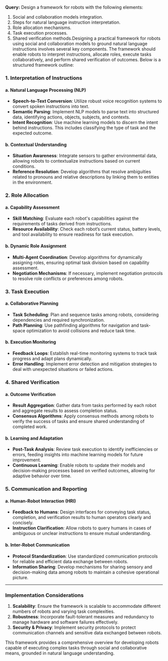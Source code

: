 **Query:**
Design a framework for robots with the following elements:
1. Social and collaboration models integration.
2. Steps for natural language instruction interpretation.
3. Role allocation mechanisms.
4. Task execution processes.
5. Shared verification methods.Designing a practical framework for robots using social and collaboration models to ground natural language instructions involves several key components. The framework should enable robots to interpret instructions, allocate roles, execute tasks collaboratively, and perform shared verification of outcomes. Below is a structured framework outline:

### 1. Interpretation of Instructions

#### a. Natural Language Processing (NLP)
- **Speech-to-Text Conversion**: Utilize robust voice recognition systems to convert spoken instructions into text.
- **Semantic Parsing**: Implement NLP models to parse text into structured data, identifying actions, objects, subjects, and contexts.
- **Intent Recognition**: Use machine learning models to discern the intent behind instructions. This includes classifying the type of task and the expected outcome.

#### b. Contextual Understanding
- **Situation Awareness**: Integrate sensors to gather environmental data, allowing robots to contextualize instructions based on current conditions.
- **Reference Resolution**: Develop algorithms that resolve ambiguities related to pronouns and relative descriptions by linking them to entities in the environment.

### 2. Role Allocation

#### a. Capability Assessment
- **Skill Matching**: Evaluate each robot's capabilities against the requirements of tasks derived from instructions.
- **Resource Availability**: Check each robot’s current status, battery levels, and tool availability to ensure readiness for task execution.

#### b. Dynamic Role Assignment
- **Multi-Agent Coordination**: Develop algorithms for dynamically assigning roles, ensuring optimal task division based on capability assessment.
- **Negotiation Mechanisms**: If necessary, implement negotiation protocols to resolve role conflicts or preferences among robots.

### 3. Task Execution

#### a. Collaborative Planning
- **Task Scheduling**: Plan and sequence tasks among robots, considering dependencies and required synchronization.
- **Path Planning**: Use pathfinding algorithms for navigation and task-space optimization to avoid collisions and reduce task time.

#### b. Execution Monitoring
- **Feedback Loops**: Establish real-time monitoring systems to track task progress and adapt plans dynamically.
- **Error Handling**: Implement error detection and mitigation strategies to deal with unexpected situations or failed actions.

### 4. Shared Verification

#### a. Outcome Verification
- **Result Aggregation**: Gather data from tasks performed by each robot and aggregate results to assess completion status.
- **Consensus Algorithms**: Apply consensus methods among robots to verify the success of tasks and ensure shared understanding of completed work.

#### b. Learning and Adaptation
- **Post-Task Analysis**: Review task execution to identify inefficiencies or errors, feeding insights into machine learning models for future improvement.
- **Continuous Learning**: Enable robots to update their models and decision-making processes based on verified outcomes, allowing for adaptive behavior over time.

### 5. Communication and Reporting

#### a. Human-Robot Interaction (HRI)
- **Feedback to Humans**: Design interfaces for conveying task status, completion, and verification results to human operators clearly and concisely.
- **Instruction Clarification**: Allow robots to query humans in cases of ambiguous or unclear instructions to ensure mutual understanding.

#### b. Inter-Robot Communication
- **Protocol Standardization**: Use standardized communication protocols for reliable and efficient data exchange between robots.
- **Information Sharing**: Develop mechanisms for sharing sensory and decision-making data among robots to maintain a cohesive operational picture.

--- 

### Implementation Considerations

1. **Scalability**: Ensure the framework is scalable to accommodate different numbers of robots and varying task complexities.
2. **Robustness**: Incorporate fault-tolerant measures and redundancy to manage hardware and software failures effectively.
3. **Security & Privacy**: Implement security protocols to protect communication channels and sensitive data exchanged between robots.

This framework provides a comprehensive overview for developing robots capable of executing complex tasks through social and collaborative means, grounded in natural language understanding.